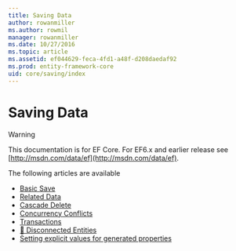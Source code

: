 ```yaml
---
title: Saving Data
author: rowanmiller
ms.author: rowmil
manager: rowanmiller
ms.date: 10/27/2016
ms.topic: article
ms.assetid: ef044629-feca-4fd1-a48f-d208daedaf92
ms.prod: entity-framework-core
uid: core/saving/index
---
```

# Saving Data

> [!WARNING]
> This documentation is for EF Core. For EF6.x and earlier release see [http://msdn.com/data/ef](http://msdn.com/data/ef).

The following articles are available

- [Basic Save](basic.md)
- [Related Data](related-data.md)
- [Cascade Delete](cascade-delete.md)
- [Concurrency Conflicts](concurrency.md)
- [Transactions](transactions.md)
- [🔧 Disconnected Entities](disconnected-entities.md)
- [Setting explicit values for generated properties](explicit-values-generated-properties.md)